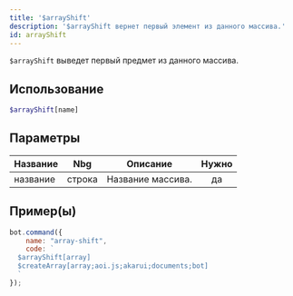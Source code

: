 ```yaml
---
title: '$arrayShift'
description: '$arrayShift вернет первый элемент из данного массива.'
id: arrayShift
---
```


`$arrayShift` выведет первый предмет из данного массива.

## Использование

```php
$arrayShift[name]
```

## Параметры

| Название | Nbg    | Описание          | Нужно |
| -------- | ------ | ----------------- |:-----:|
| название | строка | Название массива. |  да   |

## Пример(ы)

```javascript
bot.command({
    name: "array-shift",
    code: `
  $arrayShift[array]
  $createArray[array;aoi.js;akarui;documents;bot]
  `
});
```